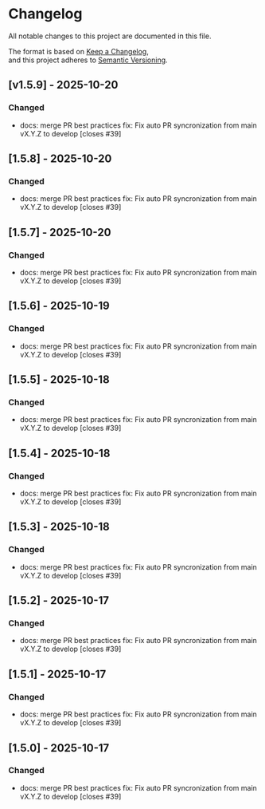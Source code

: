 # Changelog

All notable changes to this project are documented in this file.

The format is based on [Keep a Changelog](https://keepachangelog.com/en/1.0.0/),  
and this project adheres to [Semantic Versioning](https://semver.org/spec/v2.0.0.html).

## [v1.5.9] - 2025-10-20

### Changed

- docs: merge PR best practices
fix: Fix auto PR syncronization from main vX.Y.Z to develop [closes #39]


## [1.5.8] - 2025-10-20
### Changed

- docs: merge PR best practices
fix: Fix auto PR syncronization from main vX.Y.Z to develop [closes #39]


## [1.5.7] - 2025-10-20
### Changed

- docs: merge PR best practices
fix: Fix auto PR syncronization from main vX.Y.Z to develop [closes #39]


## [1.5.6] - 2025-10-19
### Changed

- docs: merge PR best practices
fix: Fix auto PR syncronization from main vX.Y.Z to develop [closes #39]


## [1.5.5] - 2025-10-18
### Changed

- docs: merge PR best practices
fix: Fix auto PR syncronization from main vX.Y.Z to develop [closes #39]


## [1.5.4] - 2025-10-18
### Changed

- docs: merge PR best practices
fix: Fix auto PR syncronization from main vX.Y.Z to develop [closes #39]


## [1.5.3] - 2025-10-18
### Changed

- docs: merge PR best practices
fix: Fix auto PR syncronization from main vX.Y.Z to develop [closes #39]


## [1.5.2] - 2025-10-17
### Changed

- docs: merge PR best practices
fix: Fix auto PR syncronization from main vX.Y.Z to develop [closes #39]


## [1.5.1] - 2025-10-17
### Changed

- docs: merge PR best practices
fix: Fix auto PR syncronization from main vX.Y.Z to develop [closes #39]


## [1.5.0] - 2025-10-17
### Changed

- docs: merge PR best practices
fix: Fix auto PR syncronization from main vX.Y.Z to develop [closes #39]

